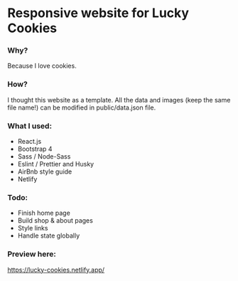 # Responsive website for Lucky Cookies

### Why?

Because I love cookies.

### How?

I thought this website as a template. All the data and images (keep the same file name!) can be modified in public/data.json file.

### What I used:

- React.js
- Bootstrap 4
- Sass / Node-Sass
- Eslint / Prettier and Husky
- AirBnb style guide
- Netlify

### Todo:

- Finish home page
- Build shop & about pages
- Style links
- Handle state globally

### Preview here:

https://lucky-cookies.netlify.app/
